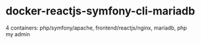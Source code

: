 # docker-reactjs-symfony-cli-mariadb
4 containers: php/symfony/apache, frontend/reactjs/nginx, mariadb, php my admin

